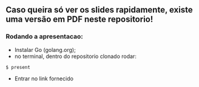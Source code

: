 ## Caso queira só ver os slides rapidamente, existe uma versão em PDF neste repositorio!

### Rodando a apresentacao:

- Instalar Go (golang.org);
- no terminal, dentro do repositorio clonado rodar:
```
$ present
```
- Entrar no link fornecido
